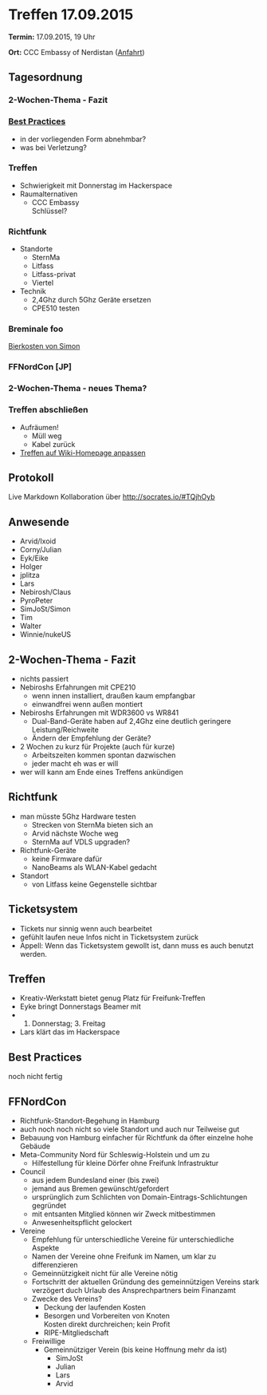 # Treffen 17.09.2015

**Termin:** 17.09.2015, 19 Uhr

**Ort:** CCC Embassy of Nerdistan ([Anfahrt](http://embassy.ccchb.de/b/about))

## Tagesordnung
### 2-Wochen-Thema - Fazit

### [Best Practices](http://wiki.bremen.freifunk.net/Anleitungen/Best-Practices)
  * in der vorliegenden Form abnehmbar?
  * was bei Verletzung?

### Treffen
* Schwierigkeit mit Donnerstag im Hackerspace
* Raumalternativen
  * CCC Embassy  
    Schlüssel?

### Richtfunk
* Standorte
  * SternMa
  * Litfass
  * Litfass-privat
  * Viertel
* Technik
  * 2,4Ghz durch 5Ghz Geräte ersetzen
  * CPE510 testen

### Breminale foo
[Bierkosten von Simon](https://dudle.hackerspace-bremen.de/FFHB-Breminale-Biergeld/)


### FFNordCon [JP]

### 2-Wochen-Thema - neues Thema?


### Treffen abschließen
* Aufräumen!
  * Müll weg
  * Kabel zurück
* [Treffen auf Wiki-Homepage anpassen](Home)

## Protokoll
Live Markdown Kollaboration über http://socrates.io/#TQjhOyb

## Anwesende
* Arvid/Ixoid
* Corny/Julian
* Eyk/Eike
* Holger
* jplitza
* Lars
* Nebirosh/Claus
* PyroPeter
* SimJoSt/Simon
* Tim
* Walter
* Winnie/nukeUS

## 2-Wochen-Thema - Fazit
* nichts passiert
* Nebiroshs Erfahrungen mit CPE210
  * wenn innen installiert, draußen kaum empfangbar
  * einwandfrei wenn außen montiert
* Nebiroshs Erfahrungen mit WDR3600 vs WR841
  * Dual-Band-Geräte haben auf 2,4Ghz eine deutlich geringere Leistung/Reichweite
  * Ändern der Empfehlung der Geräte?
* 2 Wochen zu kurz für Projekte (auch für kurze)
  * Arbeitszeiten kommen spontan dazwischen
  * jeder macht eh was er will
* wer will kann am Ende eines Treffens ankündigen

## Richtfunk
* man müsste 5Ghz Hardware testen
  * Strecken von SternMa bieten sich an
  * Arvid nächste Woche weg
  * SternMa auf VDLS upgraden?
* Richtfunk-Geräte
  * keine Firmware dafür
  * NanoBeams als WLAN-Kabel gedacht
* Standort
  * von Litfass keine Gegenstelle sichtbar

## Ticketsystem
* Tickets nur sinnig wenn auch bearbeitet
* gefühlt laufen neue Infos nicht in Ticketsystem zurück
* Appell: Wenn das Ticketsystem gewollt ist, dann muss es auch benutzt werden.

## Treffen
* Kreativ-Werkstatt bietet genug Platz für Freifunk-Treffen
* Eyke bringt Donnerstags Beamer mit
* 1. Donnerstag; 3. Freitag
* Lars klärt das im Hackerspace

## Best Practices
 noch nicht fertig

## FFNordCon
* Richtfunk-Standort-Begehung in Hamburg
* auch noch noch nicht so viele Standort und auch nur Teilweise gut
* Bebauung von Hamburg einfacher für Richtfunk da öfter einzelne hohe Gebäude
* Meta-Community Nord für Schleswig-Holstein und um zu
  * Hilfestellung für kleine Dörfer ohne Freifunk Infrastruktur
* Council
  * aus jedem Bundesland einer (bis zwei)
  * jemand aus Bremen gewünscht/gefordert
  * ursprünglich zum Schlichten von Domain-Eintrags-Schlichtungen gegründet
  * mit entsanten Mitglied können wir Zweck mitbestimmen
  * Anwesenheitspflicht gelockert
* Vereine
  * Empfehlung für unterschiedliche Vereine für unterschiedliche Aspekte
  * Namen der Vereine ohne Freifunk im Namen, um klar zu differenzieren
  * Gemeinnützigkeit nicht für alle Vereine nötig
  * Fortschritt der aktuellen Gründung des gemeinnützigen Vereins stark verzögert duch Urlaub des Ansprechpartners beim Finanzamt
  * Zwecke des Vereins?
    * Deckung der laufenden Kosten
    * Besorgen und Vorbereiten von Knoten  
      Kosten direkt durchreichen; kein Profit
    * RIPE-Mitgliedschaft
  * Freiwillige
    * Gemeinnütziger Verein (bis keine Hoffnung mehr da ist)
      * SimJoSt
      * Julian
      * Lars
      * Arvid